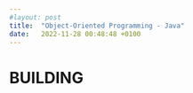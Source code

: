 ```yaml
---
#layout: post
title:  "Object-Oriented Programming - Java"
date:   2022-11-28 00:48:48 +0100
---
```


# BUILDING
